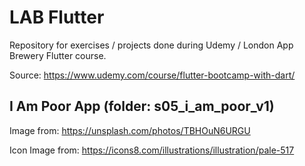 # LAB Flutter
 Repository for exercises / projects done during Udemy / London App Brewery Flutter course.
 
 Source: https://www.udemy.com/course/flutter-bootcamp-with-dart/
 
## I Am Poor App (folder: s05_i_am_poor_v1)
 Image from: https://unsplash.com/photos/TBHOuN6URGU
 
 Icon Image from: https://icons8.com/illustrations/illustration/pale-517
